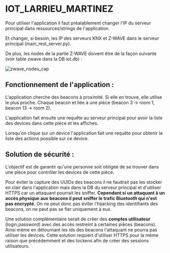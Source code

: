 # IOT_LARRIEU_MARTINEZ



Pour utiliser l'application il faut préalablement changer l'IP du serveur principal dans ressources/strings de l'application.

Et changer, si besoin, les IP des serveurs KNX et Z-WAVE dans le serveur principal (main_rest_server.py).

De plus, les nodes de la partie Z-WAVE doivent être de la façon suivante (voir table zwave dans la DB iot.db) :

![zwave_nodes_cap](D:\Documents\HES-SO\cours\iot\git\IOT_LARRIEU_MARTINEZ\zwave_nodes_cap.PNG)



 ## Fonctionnement de l'application :

L'application cherche des beacons à proximité. Si elle en trouve, elle utilise le plus proche. Chaque beacon et liée à une pièce (beacon 3 -> room 1, beacon 13 -> room 2). 

L'application fait ensuite une requête au serveur principal pour avoir la liste des devices dans cette pièce et les affiches.

Lorsqu'on clique sur un device l'application fait une requête pour obtenir la liste des actions possible sur ce device.



## Solution de sécurité :

L'objectif est de garantir qu'une personne soit obligée de se trouver dans une pièce pour contrôler les devices de cette pièce.

Pour éviter la capture des UUIDs des beacons il ne faudrait pas les stocker en clair dans l'application mais dans la DB du serveur principal et d'utiliser HTTPS car un attaquant pourrait les sniffer. **Cependant si un attaquant à un accès physique aux beacons il peut sniffer le trafic Bluetooth qui n'est pas encrypté.** On ne peut donc pas éviter l'hijacking des identifiants des beacons, on ne peut pas se fier uniquement à eux.

Une solution complémentaire serait de créer des **comptes utilisateur** (login,password) avec des accès restreint à certaines pièces (beacons). Ainsi même en détournant les ids des beacons l'attaquant ne pourra pas utiliser les devices. Cette solution requiert d'utiliser HTTPS pour la même raison que précédemment et des tockens afin de créer des sessions utilisateurs.
